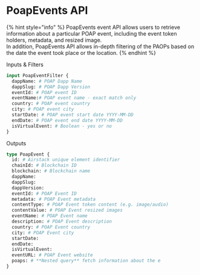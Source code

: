 # PoapEvents API

{% hint style="info" %}
PoapEvents event API allows users to retrieve information about a particular POAP event, including the event token holders, metadata, and resized image. \
In addition, PoapEvents API allows in-depth filtering of the PAOPs based on the date the event took place or the location.
{% endhint %}

Inputs & Filters

```graphql
input PoapEventFilter {
  dappName: # POAP Dapp Name
  dappSlug: # POAP Dapp Version
  eventId: # POAP event ID 
  eventName:# POAP event name - exact match only
  country: # POAP event country
  city: # POAP event city
  startDate: # POAP event start date YYYY-MM-DD
  endDate: # POAP event end date YYYY-MM-DD
  isVirtualEvent: # Boolean - yes or no
}
```

Outputs

```graphql
type PoapEvent {
  id: # Airstack unique element identifier
  chainId: # Blockchain ID 
  blockchain: # Blockchain name
  dappName: 
  dappSlug: 
  dappVersion: 
  eventId: # POAP Event ID
  metadata: # POAP Event metadata
  contentType: # POAP Event token content (e.g. image/audio)
  contentValue: # POAP Event resized images
  eventName: # POAP Event name
  description: # POAP Event description
  country: # POAP Event country
  city: # POAP Event city
  startDate:
  endDate: 
  isVirtualEvent: 
  eventURL: # POAP Event website
  poaps: # **Nested query** fetch information about the e
}
```
